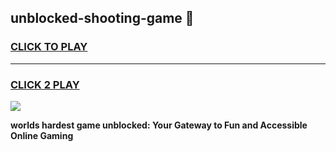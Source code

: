 
## unblocked-shooting-game 👋
<h3>
<a href="https://premium.freeplayer.one?title=unblocked-shooting-game&ref=14F">CLICK TO PLAY</a></h3>
<hr>

<h3>
<a href="https://premium.freeplayer.one?title=unblocked-shooting-game&ref=14F">CLICK 2 PLAY</a>
  
</h3>

<a href="https://premium.freeplayer.one?title=unblocked-shooting-game&ref=12F/"><img src="https://clearcache.store/games.png"></a>


**worlds hardest game unblocked: Your Gateway to Fun and Accessible Online Gaming**
